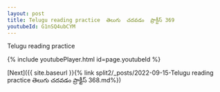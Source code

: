 ```yaml
---
layout: post
title: Telugu reading practice  తెలుగు  చదవడం  ప్రాక్టీస్ 369
youtubeId: G1nSQ4ubCYM
---
```

 
 
Telugu reading practice
 
 
 
 
 


{% include youtubePlayer.html id=page.youtubeId %}
 
[Next]({{ site.baseurl }}{% link  split2/_posts/2022-09-15-Telugu reading practice  తెలుగు  చదవడం  ప్రాక్టీస్ 368.md%})
 
